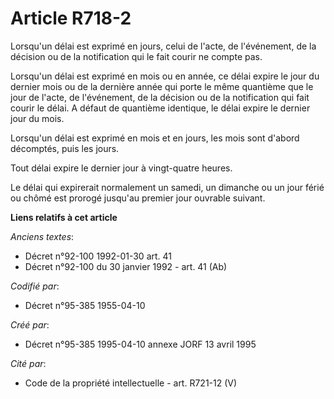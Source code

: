 # Article R718-2

Lorsqu'un délai est exprimé en jours, celui de l'acte, de l'événement, de la décision ou de la notification qui le fait
courir ne compte pas.

Lorsqu'un délai est exprimé en mois ou en année, ce délai expire le jour du dernier mois ou de la dernière année qui porte le
même quantième que le jour de l'acte, de l'événement, de la décision ou de la notification qui fait courir le délai. A défaut
de quantième identique, le délai expire le dernier jour du mois.

Lorsqu'un délai est exprimé en mois et en jours, les mois sont d'abord décomptés, puis les jours.

Tout délai expire le dernier jour à vingt-quatre heures.

Le délai qui expirerait normalement un samedi, un dimanche ou un jour férié ou chômé est prorogé jusqu'au premier jour
ouvrable suivant.

**Liens relatifs à cet article**

_Anciens textes_:

  - Décret n°92-100 1992-01-30 art. 41
  - Décret n°92-100 du 30 janvier 1992 - art. 41 (Ab)

_Codifié par_:

  - Décret n°95-385 1955-04-10

_Créé par_:

  - Décret n°95-385 1995-04-10 annexe JORF 13 avril 1995

_Cité par_:

  - Code de la propriété intellectuelle - art. R721-12 (V)
